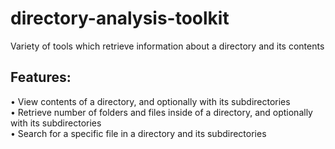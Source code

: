 # directory-analysis-toolkit
 Variety of tools which retrieve information about a directory and its contents
 
 ## Features:
 • View contents of a directory, and optionally with its subdirectories\
 • Retrieve number of folders and files inside of a directory, and optionally with its subdirectories\
 • Search for a specific file in a directory and its subdirectories

